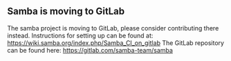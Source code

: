 ## Samba is moving to GitLab
The samba project is moving to GitLab, please consider contributing there instead.
Instructions for setting up can be found at: https://wiki.samba.org/index.php/Samba_CI_on_gitlab
The GitLab repository can be found here: https://gitlab.com/samba-team/samba
